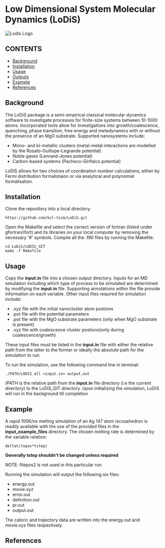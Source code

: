 # Low Dimensional System Molecular Dynamics (LoDiS)

![Lodis Logo](/home/k1811518/Documents/lodis_logo.png)

## CONTENTS
* [Background](#background)
* [Installation](#installation)
* [Usage](#usage)
* [Outputs](#outputs)
* [Example](#example)
* [References](#references)

## Background
The LoDiS package is a semi-empirical classical molecular dynamics software to investigate processes for finite-size systems
between 10-1000 atoms. Incorporated tools allow for investigations into growth/coalescence, quenching, phase transition, 
free energy and metadynamics with or without the presence of an MgO substrate. Supported nanosystems include:

* Mono- and bi-metallic clusters (metal-metal interactions are modelled by the Rosato-Guillope-Legrande potential)
* Noble gases (Lennard-Jones potential)
* Carbon-based systems (Pacheco-Girifalco potential)

LoDiS allows for two choices of coordination number calculations; either by Fermi distribution formalistaion or 
via analytical and polynomial formalisation.

## Installation
Clone the repository into a local directory:
```
https://github.com/kcl-tscm/LoDiS.git
```

Open the Makefile and select the correct version of fortran (listed under gfortran/ifort) and its libraries on your local computer by removing the necessary '#' symbols.
Compile all the .f90 files by running the Makefile:
```
cd LoDiS/LODIS_GIT
make -f Makefile
```

## Usage
Copy the **input.in** file into a chosen output directory.
Inputs for an MD simulation including which type of process to be simulated are determined by modifying the **input.in** file.
Supporting annotations within the file provide information on each variable. Other input files required for simulation include:  
* .xyz file with the initial nanocluster atom postions 
* .pot file with the potential parameters
* .pot file with the MgO substrate parameters (only when MgO substrate is present)
* .xyz file with coalescence cluster postions(only during coalescence/growth)

These input files must be listed in the **input.in** file with either the relative path from the latter to the former or ideally the absolute path 
for the simulation to run.

To run the simulation, use the following command line in terminal:
```
./PATH/LODIS_all <input.in> output.out
```
/PATH is the relative path from the **input.in** file directory (i.e the current directory) to the LoDiS_GIT directory.
Upon initializing the simulation, LoDiS will run in the background till completion

## Example
A rapid 100K/ns melting simulation of an Ag 147 atom iscosahedron is readily available with the use of the provided files in the **input_example_files** directory.
The chosen melting rate is determined by the variable relation:
```
deltat/(npas*tstep)
```

**Generally tstep shouldn't be changed unless required**

NOTE: filepos2 is not used in this particular run

Running the simulation will output the following six files:
* energy.out
* movie.xyz
* error.out
* definition.out
* pr.out
* output.out

The caloric and trajectory data are written into the energy.out and movie.xyz files respectively.

## References